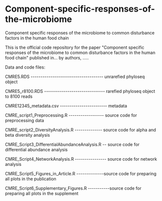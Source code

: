 # Component-specific-responses-of-the-microbiome
Component specific responses of the microbiome to common disturbance factors in the human food chain 

This is the official code repository for the paper "Component specific responses of the microbiome to common disturbance factors in the human food chain" published in... by authors, .....

Data and code files:

CMRE5.RDS ------------------------------------- unrarefied phyloseq object

CMRE5_r8100.RDS ------------------------------- rarefied phyloseq object to 8100 reads

CMRE12345_metadata.csv ------------------------ metadata

CMRE_script1_Preprocessing.R ------------------ source code for preprocessing data

CMRE_script2_DiversityAnalysis.R -------------- source code for alpha and beta diversity analysis

CMRE_Script3_DifferentialAbundanceAnalysis.R -- source code for differential abundance analysis

CMRE_Script4_NetworkAnalysis.R ---------------- source code for network analysis

CMRE_Script5_Figures_in_Article.R --------------source code for preparing all plots in the publication

CMRE_Script6_Supplementary_Figures.R -----------source code for preparing all plots in the supplement
